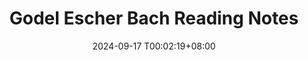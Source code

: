 ---
title: "Godel Escher Bach Reading Notes"
date: 2024-09-17 T00:02:19+08:00
tags: ["reading notes"]
---